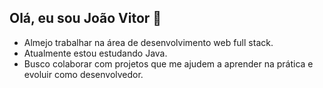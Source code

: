 ## Olá, eu sou João Vitor 👋

- Almejo trabalhar na área de desenvolvimento web full stack.
- Atualmente estou estudando Java.
- Busco colaborar com projetos que me ajudem a aprender na prática e evoluir como desenvolvedor.


